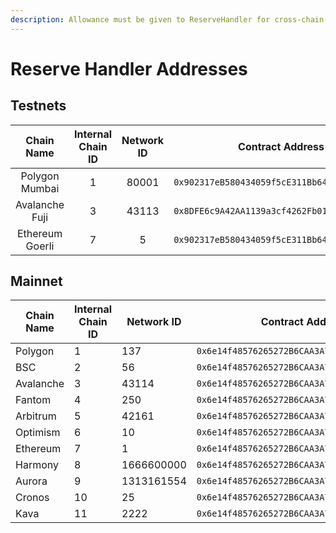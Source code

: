 ```yaml
---
description: Allowance must be given to ReserveHandler for cross-chain swaps and transfers.
---
```


# Reserve Handler Addresses

## Testnets

<table><thead><tr><th width="141" align="center">Chain Name</th><th width="101" align="center">Internal Chain ID</th><th width="129" align="center">Network ID</th><th align="center">Contract Address</th></tr></thead><tbody><tr><td align="center">Polygon Mumbai</td><td align="center">1</td><td align="center">80001</td><td align="center"><code>0x902317eB580434059f5cE311Bb64273951bFeFdF</code></td></tr><tr><td align="center">Avalanche Fuji</td><td align="center">3</td><td align="center">43113</td><td align="center"><code>0x8DFE6c9A42AA1139a3cf4262Fb01B98144c3F64F</code></td></tr><tr><td align="center">Ethereum Goerli</td><td align="center">7</td><td align="center">5</td><td align="center"><code>0x902317eB580434059f5cE311Bb64273951bFeFdF</code></td></tr></tbody></table>

## Mainnet

<table><thead><tr><th width="141">Chain Name</th><th width="101">Internal Chain ID</th><th width="129">Network ID</th><th>Contract Address</th></tr></thead><tbody><tr><td>Polygon</td><td>1</td><td>137</td><td><code>0x6e14f48576265272B6CAA3A7cC500a26050Be64E</code></td></tr><tr><td>BSC</td><td>2</td><td>56</td><td><code>0x6e14f48576265272B6CAA3A7cC500a26050Be64E</code></td></tr><tr><td>Avalanche</td><td>3</td><td>43114</td><td><code>0x6e14f48576265272B6CAA3A7cC500a26050Be64E</code></td></tr><tr><td>Fantom</td><td>4</td><td>250</td><td><code>0x6e14f48576265272B6CAA3A7cC500a26050Be64E</code></td></tr><tr><td>Arbitrum</td><td>5</td><td>42161</td><td><code>0x6e14f48576265272B6CAA3A7cC500a26050Be64E</code></td></tr><tr><td>Optimism</td><td>6</td><td>10</td><td><code>0x6e14f48576265272B6CAA3A7cC500a26050Be64E</code></td></tr><tr><td>Ethereum</td><td>7</td><td>1</td><td><code>0x6e14f48576265272B6CAA3A7cC500a26050Be64E</code></td></tr><tr><td>Harmony</td><td>8</td><td>1666600000</td><td><code>0x6e14f48576265272B6CAA3A7cC500a26050Be64E</code></td></tr><tr><td>Aurora</td><td>9</td><td>1313161554</td><td><code>0x6e14f48576265272B6CAA3A7cC500a26050Be64E</code></td></tr><tr><td>Cronos</td><td>10</td><td>25</td><td><code>0x6e14f48576265272B6CAA3A7cC500a26050Be64E</code></td></tr><tr><td>Kava</td><td>11</td><td>2222</td><td><code>0x6e14f48576265272B6CAA3A7cC500a26050Be64E</code></td></tr></tbody></table>


